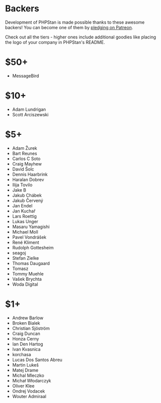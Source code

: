 # Backers

Development of PHPStan is made possible thanks to these awesome backers!
You can become one of them by [pledging on Patreon](https://www.patreon.com/phpstan).

Check out all the tiers - higher ones include additional goodies like placing
the logo of your company in PHPStan's README.

# $50+

* MessageBird

# $10+

* Adam Lundrigan
* Scott Arciszewski

# $5+

* Adam Žurek
* Bart Reunes
* Carlos C Soto
* Craig Mayhew
* David Šolc
* Dennis Haarbrink
* Haralan Dobrev
* Ilija Tovilo
* Jake B
* Jakub Chábek
* Jakub Červený
* Jan Endel
* Jan Kuchař
* Lars Roettig
* Lukas Unger
* Masaru Yamagishi
* Michael Moll
* Pavel Vondrášek
* René Kliment
* Rudolph Gottesheim
* seagoj
* Stefan Zielke
* Thomas Daugaard
* Tomasz
* Tommy Muehle
* Vašek Brychta
* Woda Digital

# $1+

* Andrew Barlow
* Broken Bialek
* Christian Sjöström
* Craig Duncan
* Honza Cerny
* Ian Den Hartog
* Ivan Kvasnica
* korchasa
* Lucas Dos Santos Abreu
* Martin Lukeš
* Matej Drame
* Michal Mleczko
* Michał Włodarczyk
* Oliver Klee
* Ondrej Vodacek
* Wouter Admiraal
